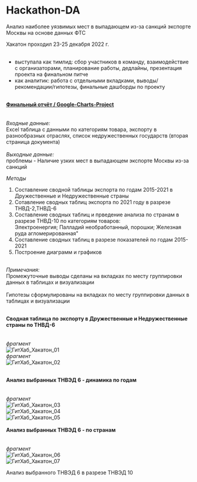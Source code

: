 # Hackathon-DA
Анализ наиболее уязвимых мест в выпадающем из-за санкций экспорте Москвы на основе данных ФТС

Хакатон проходил 23-25 декабря 2022 г.<br><br>
- выступала как тимлид: сбор участников в команду,
взаимодействие с организаторами, планирование работы,
дедлайны, презентация проекта на финальном питче
- как аналитик: работа с отдельными вкладками, выводы/
рекомендации/гипотезы, финальные дашборды по проекту
<br><br>

**[Финальный отчёт / Google-Charts-Project](https://docs.google.com/spreadsheets/d/15KC6h2NDxStrkNJAvQLOxy9itxK1qdTNCzO5R8ywO1Y/edit#gid=1492720701)**<br>
<br><br>
*Входные данные:*<br>
Excel таблица с данными по категориям товара,  экспорту в разнообразных отраслях, список недружественных государств (вторая страница документа)<br><br>
*Выходные данные:*<br>
проблемы - Наличие узких мест в выпадающем экспорте Москвы из-за санкций <br>

*Методы*<br>
1. Составление сводной таблицы экспорта по годам 2015-2021 в Дружественные и Недружественные страны	<br>						
2. Сотавление сводных таблиц экспорта по 2021 году в разрезе ТНВД-2,ТНВД-6<br>							
3. Составление сводных таблиц и прведение анализа по странам в разрезе ТНВД-10 по категориям товаров: <br>
Электроенергия; Палладий необработанный, порошки; Железная руда агломерированная"	<br>						
4.  Составление сводных таблиц в разрезе показателей по годам 2015-2021		<br>					
5.  Построение диаграмм и графиков <br><br>

*Примечания:*<br>
Промежуточные выводы сделаны на вкладках по месту группировки данных в таблицах и визуализации	<br>						
Гипотезы сформулированы на вкладках по месту группировки данных в таблицах и визуализации		<br><br>			


**Сводная таблица по экспорту в Дружественные и Недружественные страны по ТНВД-6** <br>	<br>	
*фрагмент*<br>
![ГитХаб_Хакатон_01](https://user-images.githubusercontent.com/110056199/215554508-e585e30b-59a4-41eb-bc80-fd4a2c62ab18.jpg)<br>
*фрагмент*<br>
![ГитХаб_Хакатон_02](https://user-images.githubusercontent.com/110056199/215554903-8af7a71d-7649-49d4-9547-7e2a9894fd5f.jpg)<br>	<br>	

**Анализ выбранных ТНВЭД 6 - динамика по годам**<br><br>	
*фрагмент*<br>
![ГитХаб_Хакатон_03](https://user-images.githubusercontent.com/110056199/216051485-2f9ca945-8941-4a2b-9d86-7bd50fb5ad64.jpg)
<br>
![ГитХаб_Хакатон_04](https://user-images.githubusercontent.com/110056199/216051530-d7f24cbb-ea51-45b7-9807-9dfece56dbe4.jpg)
<br>
![ГитХаб_Хакатон_05](https://user-images.githubusercontent.com/110056199/216051619-efb7d8c6-7297-446c-8a75-ab6d8842b415.jpg)
<br><br>
**Анализ выбранных ТНВЭД 6 - по странам**<br><br>	
*фрагмент*<br>
![ГитХаб_Хакатон_06](https://user-images.githubusercontent.com/110056199/216053146-836d815f-37ea-41a8-a744-38e045a0582c.jpg)
<br>
![ГитХаб_Хакатон_07](https://user-images.githubusercontent.com/110056199/216053220-c1926462-f377-4679-aaf7-acde2293dd3a.jpg)
<br>

Анализ выбранного ТНВЭД 6 в разрезе ТНВЭД 10<br><br>		




